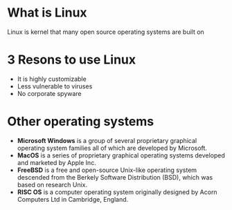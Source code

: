 # What is Linux
Linux is kernel that many open source operating systems are built on
# 3 Resons to use Linux
* It is highly customizable
* Less vulnerable to viruses
* No corporate spyware
# Other operating systems
* **Microsoft Windows** is a group of several proprietary graphical operating system families all of which are developed by Microsoft.
* **MacOS** is a series of proprietary graphical operating systems developed and marketed by Apple Inc.
* **FreeBSD** is a free and open-source Unix-like operating system descended from the Berkely Software Distribution (BSD), which was based on research Unix.
* **RISC OS** is a computer operating system originally designed by Acorn Computers Ltd in Cambridge, England.
